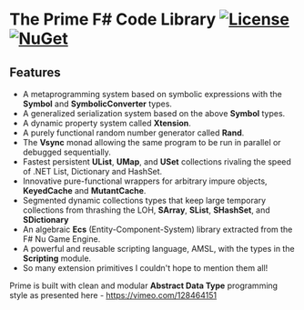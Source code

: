 The Prime F# Code Library [![License](https://img.shields.io/badge/license-MIT-blue.svg)](https://github.com/bryanedds/Prime/blob/master/License.md) [![NuGet](https://img.shields.io/nuget/v/Nuget.Core.svg)](https://www.nuget.org/packages/Prime)
=

## Features

- A metaprogramming system based on symbolic expressions with the **Symbol** and **SymbolicConverter** types.
- A generalized serialization system based on the above **Symbol** types.
- A dynamic property system called **Xtension**.
- A purely functional random number generator called **Rand**.
- The **Vsync** monad allowing the same program to be run in parallel or debugged sequentially.
- Fastest persistent **UList**, **UMap**, and **USet** collections rivaling the speed of .NET List, Dictionary and HashSet.
- Innovative pure-functional wrappers for arbitrary impure objects, **KeyedCache** and **MutantCache**.
- Segmented dynamic collections types that keep large temporary collections from thrashing the LOH, **SArray**, **SList**, **SHashSet**, and **SDictionary**
- An algebraic **Ecs** (Entity-Component-System) library extracted from the F# Nu Game Engine.
- A powerful and reusable scripting language, AMSL, with the types in the **Scripting** module.
- So many extension primitives I couldn't hope to mention them all!

Prime is built with clean and modular **Abstract Data Type** programming style as presented here - https://vimeo.com/128464151
